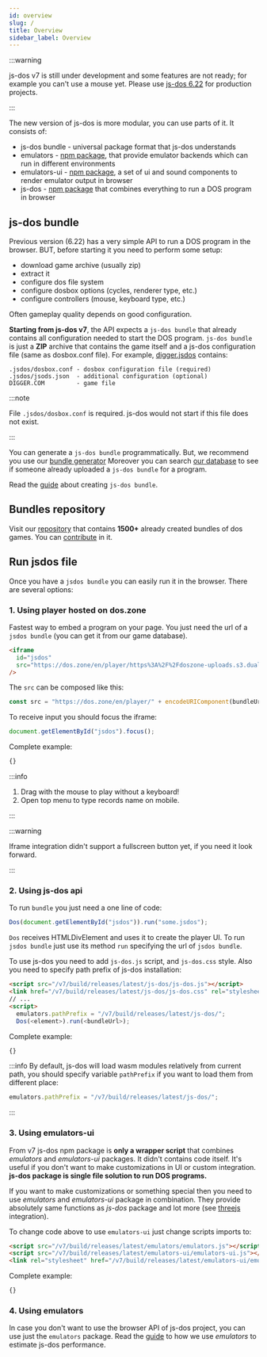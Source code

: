 ```yaml
---
id: overview
slug: /
title: Overview 
sidebar_label: Overview 
---
```


:::warning

js-dos v7 is still under development and some features are not ready;
for example you can't use a mouse yet. Please use [js-dos 6.22](https://js-dos.com) for production
projects.

:::

The new version of js-dos is more modular, you can use parts of it. It consists of:
* js-dos bundle - universal package format that js-dos understands
* emulators - [npm package](https://www.npmjs.com/package/emulators), that provide emulator backends which can run in different environments
* emulators-ui - [npm package](https://www.npmjs.com/package/emulators-ui), a set of ui and sound components to render emulator output in browser
* js-dos - [npm package](https://www.npmjs.com/package/js-dos/v/beta) that combines everything to run a DOS program in browser

## js-dos bundle

Previous version (6.22) has a very simple API to run a DOS program in the browser. BUT, before starting it you need to perform some setup:
* download game archive (usually zip)
* extract it
* configure dos file system
* configure dosbox options (cycles, renderer type, etc.)
* configure controllers (mouse, keyboard type, etc.)

Often gameplay quality depends on good configuration.

**Starting from js-dos v7**, the API expects a `js-dos bundle` that already contains all configuration needed to start the DOS program.
`js-dos bundle` is just a **ZIP** archive that contains the game itself and a js-dos configuration file (same as dosbox.conf file). 
For example, [digger.jsdos](https://talks.dos.zone/t/digger-may-06-1999/1922) contains: 
```
.jsdos/dosbox.conf - dosbox configuration file (required)
.jsdos/jsods.json  - additional configuration (optional)
DIGGER.COM         - game file
```

:::note

File `.jsdos/dosbox.conf` is required. js-dos would not start if this file does not exist.

:::

You can generate a `js-dos bundle` programmatically. But, we recommend you use our [bundle generator](https://dos.zone/en/studio)
Moreover you can search [our database](https://talks.dos.zone/search?expanded=true&q=%23rep%20tags%3Ajsdos) to see if someone already uploaded a `js-dos bundle` for a program.

Read the [guide](game-studio) about creating `js-dos bundle`.

## Bundles repository

Visit our [repository](https://talks.dos.zone/t/collections/44653) that contains **1500+** already created bundles of dos games. You can [contribute](https://talks.dos.zone/t/read-first/44582) in it.

## Run jsdos file

Once you have a `jsdos bundle` you can easily run it in the browser. There are several options:

### 1. Using player hosted on dos.zone

Fastest way to embed a program on your page. You just need the url of a `jsdos bundle` (you can get it from our game database).

```html
<iframe
  id="jsdos"
  src="https://dos.zone/en/player/https%3A%2F%2Fdoszone-uploads.s3.dualstack.eu-central-1.amazonaws.com%2Foriginal%2F2X%2F5%2F5c63f84bae9688046b9a7c0a9f1f1c8904616052.jsdos"
/>
```

The `src` can be composed like this:

```js
const src = "https://dos.zone/en/player/" + encodeURIComponent(bundleUrl);
```

To receive input you should focus the iframe:
```js
document.getElementById("jsdos").focus();
```

Complete example:

```html title="examples/iframe.html"
{}
```

:::info

1. Drag with the mouse to play without a keyboard!
2. Open top menu to type records name on mobile.

:::

:::warning

Iframe integration didn't support a fullscreen button yet, if you need it look forward.

:::

### 2. Using js-dos api

To run `bundle` you just need a one line of code:

```js
Dos(document.getElementById("jsdos")).run("some.jsdos");
```

`Dos` receives HTMLDivElement and uses it to create the player UI. To run `jsdos bundle`
just use its method `run` specifying the url of `jsdos bundle`.

To use js-dos you need to add `js-dos.js` script, and `js-dos.css` style.
Also you need to specify path prefix of js-dos installation:

```html
<script src="/v7/build/releases/latest/js-dos/js-dos.js"></script>
<link href="/v7/build/releases/latest/js-dos/js-dos.css" rel="stylesheet">
// ...
<script>
  emulators.pathPrefix = "/v7/build/releases/latest/js-dos/";
  Dos(<element>).run(<bundleUrl>);
```

Complete example:

```html title="examples/dos.html"
{}
```

:::info
By default, js-dos will load wasm modules relatively from current path,
you should specify variable `pathPrefix` if you want to load them from different place:
```js
emulators.pathPrefix = "/v7/build/releases/latest/js-dos/";
```
:::

###  3. Using emulators-ui

From v7 js-dos npm package is **only a wrapper script** that combines *emulators* and *emulators-ui* packages. It didn't contains
code itself. It's useful if you don't want to make customizations in UI or custom integration. **js-dos package is single
file solution to run DOS programs.**

If you want to make customizations or something special then you need to use *emulators* and  *emulators-ui* package in combination.
They provide absolutely same functions as *js-dos* package and lot more (see [threejs](threejs.md) integration).

To change code above to use `emulators-ui` just change scripts imports to:
```html
<script src="/v7/build/releases/latest/emulators/emulators.js"></script>
<script src="/v7/build/releases/latest/emulators-ui/emulators-ui.js"></script>
<link rel="stylesheet" href="/v7/build/releases/latest/emulators-ui/emulators-ui.css">
```


Complete example:

```html title="examples/ui-dos.html"
{}
```

###  4. Using emulators

In case you don't want to use the browser API of js-dos project, you can use just the `emulators` package. Read the [guide](estimating-performance.md) to how we use *emulators* to estimate js-dos performance.
